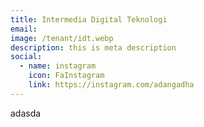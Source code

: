 ```yaml
---
title: Intermedia Digital Teknologi
email: 
image: /tenant/idt.webp
description: this is meta description
social:
  - name: instagram
    icon: FaInstagram
    link: https://instagram.com/adangadha
---
```

adasda